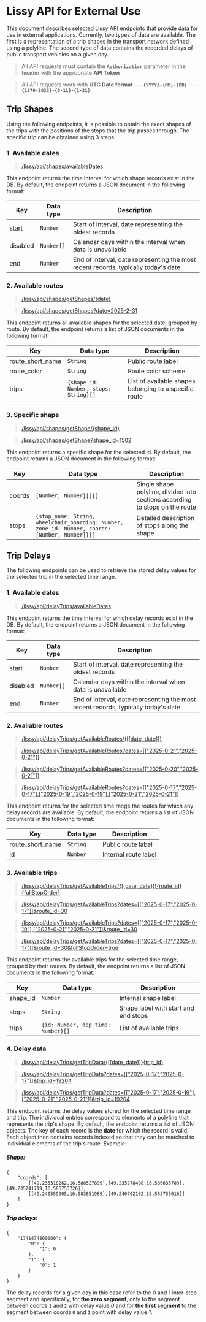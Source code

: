 ﻿# Lissy API for External Use


This document describes selected Lissy API endpoints that provide data for use in external applications. Currently, two types of data are available. The first is a representation of a trip shapes in the transport network defined using a polyline. The second type of data contains the recorded delays of public transport vehicles on a given day.

> All API requests must contain the **`Authorization`** parameter in the header with the appropriate **API Token**

> All API requests work with **UTC Date format** --- **`{YYYY}-{MM}-{DD}`** --- **`{1970-2025}-{0-11}-{1-31}`**

## Trip Shapes

Using the following endpoints, it is possible to obtain the exact shapes of the trips with the positions of the stops that the trip passes through. The specific trip can be obtained using 3 steps.

### 1. Available dates

> [/lissy/api/shapes/availableDates]()

This endpoint returns the time interval for which shape records exist in the DB. By default, the endpoint returns a JSON document in the following format:

|Key |Data type|Description|
|-|-|-|
|start|`Number`|Start of interval, date representing the oldest records|
|disabled|`Number[]`|Calendar days within the interval when data is unavailable|
|end|`Number`|End of interval, date representing the most recent records, typically today's date|

### 2. Available routes

> [/lissy/api/shapes/getShapes/{date}]()

> [/lissy/api/shapes/getShapes?date=2025-2-31]()

This endpoint returns all available shapes for the selected date, grouped by route. By default, the endpoint returns a list of JSON documents in the following format:

|Key|Data type|Description|
|-|-|-|
|route_short_name|`String`|Public route label|
|route_color|`String`|Route color scheme|
|trips|`{shape_id: Number, stops: String}[]`|List of available shapes belonging to a specific route|

### 3. Specific shape

> [/lissy/api/shapes/getShape/{shape_id}]()

> [/lissy/api/shapes/getShape?shape_id=1502]()

This endpoint returns a specific shape for the selected id. By default, the endpoint returns a JSON document in the following format:

|Key|Data type|Description|
|-|-|-|
|coords|`[Number, Number][][]`|Single shape polyline, divided into sections according to stops on the route|
|stops|`{stop_name: String, wheelchair_boarding: Number, zone_id: Number, coords: [Number, Number]}[]`|Detailed description of stops along the shape|

## Trip Delays

The following endpoints can be used to retrieve the stored delay values for the selected trip in the selected time range.

### 1. Available dates

> [/lissy/api/delayTrips/availableDates]()

This endpoint returns the time interval for which delay records exist in the DB. By default, the endpoint returns a JSON document in the following format:

|Key|Data type|Description|
|-|-|-|
|start|`Number`|Start of interval, date representing the oldest records|
|disabled|`Number[]`|Calendar days within the interval when data is unavailable|
|end|`Number`|End of interval, date representing the most recent records, typically today's date|

### 2. Available routes

> [/lissy/api/delayTrips/getAvailableRoutes/{\[\[date, date\]\]}]()

> [/lissy/api/delayTrips/getAvailableRoutes?dates=[["2025-0-21","2025-0-21"]]]()

> [/lissy/api/delayTrips/getAvailableRoutes?dates=[["2025-0-20","2025-0-21"]]]()

> [/lissy/api/delayTrips/getAvailableRoutes?dates=[["2025-0-17","2025-0-17"],["2025-0-19","2025-0-19"],["2025-0-21","2025-0-21"]]]()

This endpoint returns for the selected time range the routes for which any delay records are available. By default, the endpoint returns a list of JSON documents in the following format:

|Key|Data type|Description|
|-|-|-|
|route_short_name|`String`|Public route label|
|id|`Number`|Internal route label|

### 3. Available trips

> [/lissy/api/delayTrips/getAvailableTrips/{\[\[date, date\]\]}{route_id}{fullStopOrder}]()

> [/lissy/api/delayTrips/getAvailableTrips?dates=[["2025-0-17","2025-0-17"]]&route_id=30]()

> [/lissy/api/delayTrips/getAvailableTrips?dates=[["2025-0-17","2025-0-19"],["2025-0-21","2025-0-21"]]&route_id=30]()

> [/lissy/api/delayTrips/getAvailableTrips?dates=[["2025-0-17","2025-0-17"]]&route_id=30&fullStopOrder=true]()

This endpoint returns the available trips for the selected time range, grouped by their routes. By default, the endpoint returns a list of JSON documents in the following format:

|Key|Data type|Description|
|-|-|-|
|shape_id|`Number`|Internal shape label|
|stops|`String`|Shape label with start and end stops|
|trips|`{id: Number, dep_time: Number}[]`|List of available trips|

### 4. Delay data

> [/lissy/api/delayTrips/getTripData/{\[\[date, date\]\]}{trip_id}]()

> [/lissy/api/delayTrips/getTripData?dates=[["2025-0-17","2025-0-17"]]&trip_id=19204]()

> [/lissy/api/delayTrips/getTripData?dates=[["2025-0-17","2025-0-19"],["2025-0-21","2025-0-21"]]&trip_id=19204]()

This endpoint returns the delay values stored for the selected time range and trip. The individual entries correspond to elements of a polyline that represents the trip's shape. By default, the endpoint returns a list of JSON objects. The key of each record is the **date** for which the record is valid. Each object then contains records indexed so that they can be matched to individual elements of the trip's route. Example:

##### Shape:

    {
		"coords": [
			[[49.235310262,16.586527899],[49.235278498,16.586635709],[49.235241719,16.586753726]],
			[[49.240559905,16.583851989],[49.240702162,16.583755016]]
		]
	}

##### Trip delays:

    {
		"1741474800000": {
			"0": {
				"1": 0
			},
			"1": {
				"0": 1
			}
		}
	}

The delay records for a given day in this case refer to the 0 and 1 inter-stop segment and specifically, for **the zero segment**, only to the segment between coords `1` and `2` with delay value *0* and for **the first segment** to the segment between coords `0` and `1` point with delay value *1*.
